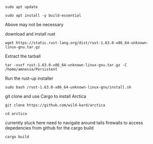 `sudo apt update`

`sudo apt install -y build-essential`

Above may not be necessary

download and install rust

`wget https://static.rust-lang.org/dist/rust-1.63.0-x86_64-unknown-linux-gnu.tar.gz`

Extract the tarball

`tar -xvzf rust-1.63.0-x86_64-unknown-linux-gnu.tar.gz -C /home/amnesia/Persistent`

Run the rust-up installer

`sudo bash /rust-1.63.0-x86_64-unknown-linux-gnu/install.sh`

git clone and use Cargo to install Arctica

`git clone https://github.com/wild-kard/arctica`

`cd arctica`

currently stuck here need to navigate around tails firewalls to access depedencies from github for the cargo build

`cargo build`

